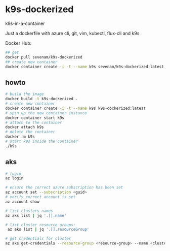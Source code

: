 # k9s-dockerized

k9s-in-a-container

Just a dockerfile with azure cli, git, vim, kubectl, flux-cli and k9s

Docker Hub:

```bash
## get
docker pull sevenam/k9s-dockerized
## create new container
docker container create -i -t --name k9s sevenam/k9s-dockerized:latest
```

## howto

```bash
# build the image
docker build -t k9s-dockerized .
# create new container
docker container create -i -t --name k9s k9s-dockerized:latest
# spin up the new container instance
docker container start k9s
# attach to the container
docker attach k9s
# delete the container
docker rm k9s
# start k9s inside the container
./k9s
```

## aks

```bash
# login
az login

# ensure the correct azure subscription has been set
az account set --subscription <guid>
# verify correct account is set
az account show

# list clusters names
az aks list | jq '.[].name'

# list cluster resource groups:
 az aks list | jq '.[].resourceGroup'

# get credentials for cluster
az aks get-credentials --resource-group <resource-group> --name <cluster-name>
```

